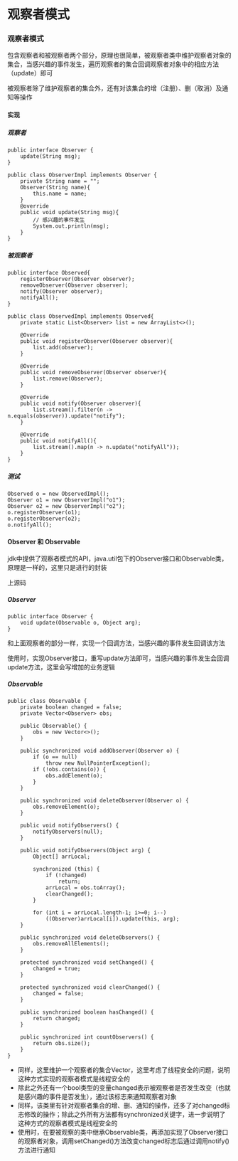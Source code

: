 # 观察者模式

### 观察者模式

包含观察者和被观察者两个部分，原理也很简单，被观察者类中维护观察者对象的集合，当感兴趣的事件发生，遍历观察者的集合回调观察者对象中的相应方法（update）即可

被观察者除了维护观察者的集合外，还有对该集合的增（注册）、删（取消）及通知等操作

#### 实现
##### 观察者
```
public interface Observer {
    update(String msg);
}
```
```
public class ObserverImpl implements Observer {
	private String name = "";
	Observer(String name){
		this.name = name;
	}
	@override
	public void update(String msg){
		// 感兴趣的事件发生
		System.out.println(msg);
	}
}
```

##### 被观察者
```
public interface Observed{
	registerObserver(Observer observer);
	removeObserver(Observer observer);
	notify(Observer observer);
	notifyAll();
}
```
```
public class ObservedImpl implements Observed{
    private static List<Observer> list = new ArrayList<>();
    
    @Override
    public void registerObserver(Observer observer){
        list.add(observer);
    }
    
    @Override
    public void removeObserver(Observer observer){
        list.remove(Observer);
    }
    
    @Override
    public void notify(Observer observer){
        list.stream().filter(n -> n.equals(observer)).update("notify");
    }
    
    @Override
    public void notifyAll(){
        list.stream().map(n -> n.update("notifyAll"));
    }
}
```

##### 测试
```
Observed o = new ObservedImpl();
Observer o1 = new ObserverImpl("o1");
Observer o2 = new ObserverImpl("o2");
o.registerObserver(o1);
o.registerObserver(o2);
o.notifyAll();
```

#### Observer 和 Observable 
jdk中提供了观察者模式的API，java.util包下的Observer接口和Observable类，原理是一样的，这里只是进行的封装

上源码
##### Observer
```
public interface Observer {
    void update(Observable o, Object arg);
}
```
和上面观察者的部分一样，实现一个回调方法，当感兴趣的事件发生回调该方法

使用时，实现Observer接口，重写update方法即可，当感兴趣的事件发生会回调update方法，这里会写增加的业务逻辑

##### Observable
```
public class Observable {
    private boolean changed = false;
    private Vector<Observer> obs;
    
    public Observable() {
        obs = new Vector<>();
    }

    public synchronized void addObserver(Observer o) {
        if (o == null)
            throw new NullPointerException();
        if (!obs.contains(o)) {
            obs.addElement(o);
        }
    }

    public synchronized void deleteObserver(Observer o) {
        obs.removeElement(o);
    }

    public void notifyObservers() {
        notifyObservers(null);
    }

    public void notifyObservers(Object arg) {
        Object[] arrLocal;

        synchronized (this) {
            if (!changed)
                return;
            arrLocal = obs.toArray();
            clearChanged();
        }

        for (int i = arrLocal.length-1; i>=0; i--)
            ((Observer)arrLocal[i]).update(this, arg);
    }

    public synchronized void deleteObservers() {
        obs.removeAllElements();
    }

    protected synchronized void setChanged() {
        changed = true;
    }

    protected synchronized void clearChanged() {
        changed = false;
    }

    public synchronized boolean hasChanged() {
        return changed;
    }
     
    public synchronized int countObservers() {
        return obs.size();
    }
}
```

* 同样，这里维护一个观察者的集合Vector，这里考虑了线程安全的问题，说明这种方式实现的观察者模式是线程安全的
* 除此之外还有一个bool类型的变量changed表示被观察者是否发生改变（也就是感兴趣的事件是否发生），通过该标志来通知观察者对象
* 同样，该类里有针对观察者集合的增、删、通知的操作，还多了对changed标志修改的操作；除此之外所有方法都有synchronized关键字，进一步说明了这种方式的观察者模式是线程安全的
* 使用时，在要被观察的类中继承Observable类，再添加实现了Observer接口的观察者对象，调用setChanged()方法改变changed标志后通过调用notify()方法进行通知

